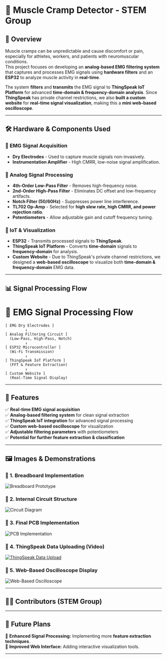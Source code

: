 # 🦾 Muscle Cramp Detector - STEM Group  

## 📌 Overview  
Muscle cramps can be unpredictable and cause discomfort or pain, especially for athletes, workers, and patients with neuromuscular conditions.  
This project focuses on developing an **analog-based EMG filtering system** that captures and processes EMG signals using **hardware filters** and an **ESP32** to analyze muscle activity in **real-time**.  

The system **filters** and **transmits** the EMG signal to **ThingSpeak IoT Platform** for advanced **time-domain & frequency-domain analysis**. Since **ThingSpeak** has private channel restrictions, we also **built a custom website** for **real-time signal visualization**, making this a **mini web-based oscilloscope**.  

---

## 🛠️ Hardware & Components Used  

### **🔹 EMG Signal Acquisition**
- **Dry Electrodes** - Used to capture muscle signals non-invasively.  
- **Instrumentation Amplifier** - High CMRR, low-noise signal amplification.  

### **🔹 Analog Signal Processing**
- **4th-Order Low-Pass Filter** - Removes high-frequency noise.  
- **2nd-Order High-Pass Filter** - Eliminates DC offset and low-frequency artifacts.  
- **Notch Filter (50/60Hz)** - Suppresses power line interference.  
- **TL702 Op-Amp** - Selected for **high slew rate, high CMRR, and power rejection ratio**.  
- **Potentiometers** - Allow adjustable gain and cutoff frequency tuning.

### **🔹 IoT & Visualization**
- **ESP32** - Transmits processed signals to **ThingSpeak**.  
- **ThingSpeak IoT Platform** - Converts **time-domain** signals to **frequency-domain** for analysis.  
- **Custom Website** - Due to ThingSpeak's private channel restrictions, we designed a **web-based oscilloscope** to visualize both **time-domain & frequency-domain** EMG data.  

---

## 📊 Signal Processing Flow  
# 🔹 EMG Signal Processing Flow  

    [ EMG Dry Electrodes ]  
             ↓  
    [ Analog Filtering Circuit ]  
      (Low-Pass, High-Pass, Notch)  
             ↓  
    [ ESP32 Microcontroller ]  
      (Wi-Fi Transmission)  
             ↓  
    [ ThingSpeak IoT Platform ]  
      (FFT & Feature Extraction)  
             ↓  
    [ Custom Website ]  
      (Real-Time Signal Display)  
---


## 🎯 Features  
✅ **Real-time EMG signal acquisition**  
✅ **Analog-based filtering system** for clean signal extraction  
✅ **ThingSpeak IoT integration** for advanced signal processing  
✅ **Custom web-based oscilloscope** for visualization  
✅ **Adjustable filtering parameters** with potentiometers  
✅ **Potential for further feature extraction & classification**  

---

## 🖼️ Images & Demonstrations  

### **📌 1. Breadboard Implementation**
![Breadboard Prototype](https://your-image-url.com/breadboard.png)  

### **📌 2. Internal Circuit Structure**
![Circuit Diagram](https://your-image-url.com/circuit-diagram.png)  

### **📌 3. Final PCB Implementation**
![PCB Implementation](https://your-image-url.com/pcb.png)  

### **📌 4. ThingSpeak Data Uploading (Video)**
[![ThingSpeak Data Upload](https://img.youtube.com/vi/your-video-id/0.jpg)](https://www.youtube.com/watch?v=your-video-id)  

### **📌 5. Web-Based Oscilloscope Display**
![Web-Based Oscilloscope](https://your-image-url.com/oscilloscope.png)  

---

## 👨‍💻 Contributors (STEM Group)  

---

## 🚀 Future Plans  
🔹 **Enhanced Signal Processing:** Implementing more **feature extraction techniques**.  
🔹 **Improved Web Interface:** Adding interactive visualization tools.   
 

---




